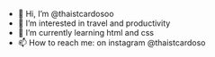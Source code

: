 - 👋 Hi, I’m @thaistcardosoo
- 👀 I’m interested in travel and productivity
- 🌱 I’m currently learning html and css
- 📫 How to reach me: on instagram @thaistcardoso
<!---
thaistcardosoo/thaistcardosoo is a ✨ special ✨ repository because its `README.md` (this file) appears on your GitHub profile.
You can click the Preview link to take a look at your changes.
--->
